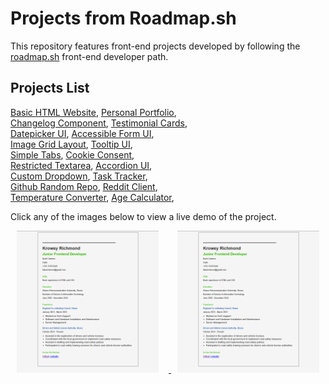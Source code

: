 # Projects from Roadmap.sh

This repository features front-end projects developed by following the [roadmap.sh](https://roadmap.sh/) front-end developer path.

## Projects List

[Basic HTML Website](https://roadmap.sh/projects/basic-html-website), [Personal Portfolio](https://roadmap.sh/projects/portfolio-website),\
[Changelog Component](https://roadmap.sh/projects/changelog-component), [Testimonial Cards](https://roadmap.sh/projects/testimonial-cards),\
[Datepicker UI](https://roadmap.sh/projects/datepicker-ui), [Accessible Form UI](https://roadmap.sh/projects/accessible-form-ui),\
[Image Grid Layout](https://roadmap.sh/projects/image-grid), [Tooltip UI](https://roadmap.sh/projects/tooltip-ui),\
[Simple Tabs](https://roadmap.sh/projects/simple-tabs), [Cookie Consent](https://roadmap.sh/projects/cookie-consent),\
[Restricted Textarea](https://roadmap.sh/projects/restricted-textarea), [Accordion UI](https://roadmap.sh/projects/accordion),\
[Custom Dropdown](https://roadmap.sh/projects/custom-dropdown), [Task Tracker](https://roadmap.sh/projects/task-tracker-js),\
[Github Random Repo](https://roadmap.sh/projects/github-random-repo), [Reddit Client](https://roadmap.sh/projects/reddit-client),\
[Temperature Converter](https://roadmap.sh/projects/temperature-converter), [Age Calculator](https://roadmap.sh/projects/age-calculator),

Click any of the images below to view a live demo of the project.

<p align="center">
    <a href="https://roadmapsh-single-page-cv.netlify.app/" target="_blank" style="margin-right: 2%;">
        <img width="45%" src="./assets/images/single-page-cv.png" alt="Single Page CV" style="margin-right: 16px;" />
    </a>
    <a href="https://roadmapsh-single-page-cv.netlify.app/" target="_blank">
        <img width="45%" src="./assets/images/single-page-cv.png" alt="Single Page CV" />
    </a>
</p>

